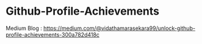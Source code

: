 # Github-Profile-Achievements
Medium Blog : https://medium.com/@vidathamarasekara99/unlock-github-profile-achievements-300a782d418c
